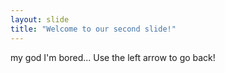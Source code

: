 ```yaml
---
layout: slide
title: "Welcome to our second slide!"
---
```

my god I'm bored...
Use the left arrow to go back!
